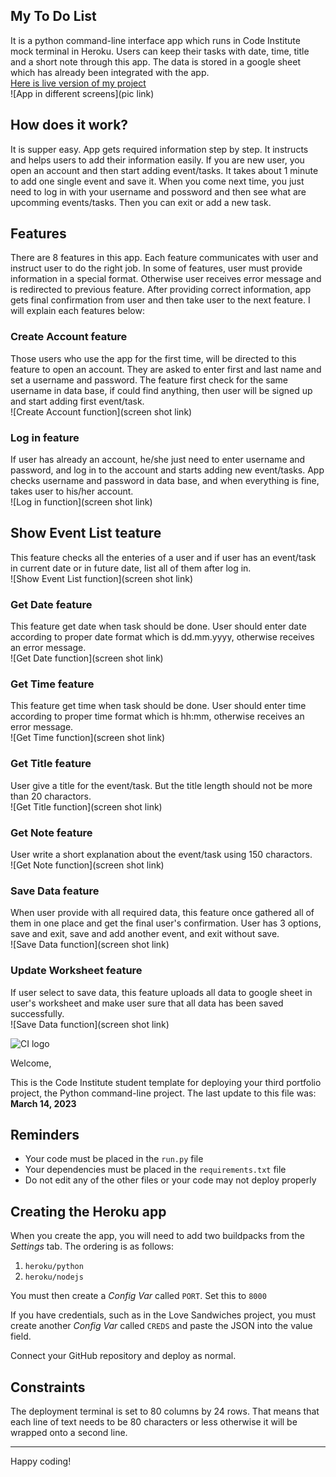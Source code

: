 ## My To Do List
It is a python command-line interface app which runs in Code Institute mock terminal in Heroku. Users can keep their tasks with date, time, title and a short note through this app. The data is stored in a google sheet which has already been integrated with the app.<br>
[Here is live version of my project](link)<br>
![App in different screens](pic link)
## How does it work?
It is supper easy. App gets required information step by step. It instructs and helps users to add their information easily. If you are new user, you open an account and then start adding event/tasks. It takes about 1 minute to add one single event and save it. When you come next time, you just need to log in with your username and possword and then see what are upcomming events/tasks. Then you can exit or add a new task.
## Features
There are 8 features in this app. Each feature communicates with user and instruct user to do the right job. In some of features, user must provide information in a special format. Otherwise user receives error message and is redirected to previous feature. After providing correct information, app gets final confirmation from user and then take user to the next feature. I will explain each features below:
### Create Account feature
Those users who use the app for the first time, will be directed to this feature to open an account. They are asked to enter first and last name and set a username and password. The feature first check for the same username in data base, if could find anything, then user will be signed up and start adding first event/task.<br>
![Create Account function](screen shot link)
### Log in feature
If user has already an account, he/she just need to enter username and password, and log in to the account and starts adding new event/tasks. App checks username and password in data base, and when everything is fine, takes user to his/her account.<br>
![Log in function](screen shot link)
## Show Event List teature 
This feature checks all the enteries of a user and if user has an event/task in current date or in future date, list all of them after log in.<br>
![Show Event List function](screen shot link) 
### Get Date feature
This feature get date when task should be done. User should enter date according to proper date format which is dd.mm.yyyy, otherwise receives an error message.<br>
![Get Date function](screen shot link)
### Get Time feature 
This feature get time when task should be done. User should enter time according to proper time format which is hh:mm, otherwise receives an error message.<br>
![Get Time function](screen shot link)
### Get Title feature
User give a title for the event/task. But the title length should not be more than 20 charactors.<br>
![Get Title function](screen shot link)
### Get Note feature
User write a short explanation about the event/task using 150 charactors.<br>
![Get Note function](screen shot link) 
### Save Data feature 
When user provide with all required data, this feature once gathered all of them in one place and get the final user's confirmation. User has 3 options, save and exit, save and add another event, and exit without save.<br>
![Save Data function](screen shot link)
### Update Worksheet feature
If user select to save data, this feature uploads all data to google sheet in user's worksheet and make user sure that all data has been saved successfully.<br>
![Save Data function](screen shot link)

 







![CI logo](https://codeinstitute.s3.amazonaws.com/fullstack/ci_logo_small.png)

Welcome,

This is the Code Institute student template for deploying your third portfolio project, the Python command-line project. The last update to this file was: **March 14, 2023**

## Reminders

- Your code must be placed in the `run.py` file
- Your dependencies must be placed in the `requirements.txt` file
- Do not edit any of the other files or your code may not deploy properly

## Creating the Heroku app

When you create the app, you will need to add two buildpacks from the _Settings_ tab. The ordering is as follows:

1. `heroku/python`
2. `heroku/nodejs`

You must then create a _Config Var_ called `PORT`. Set this to `8000`

If you have credentials, such as in the Love Sandwiches project, you must create another _Config Var_ called `CREDS` and paste the JSON into the value field.

Connect your GitHub repository and deploy as normal.

## Constraints

The deployment terminal is set to 80 columns by 24 rows. That means that each line of text needs to be 80 characters or less otherwise it will be wrapped onto a second line.

---

Happy coding!
